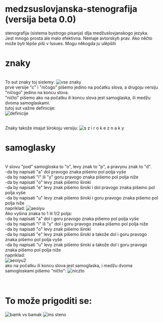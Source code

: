 # medzsuslovjanska-stenografija (versija beta 0.0)
stenografija (sistema bystrogo pisanja) dlja medžuslovjanskogo jezyka.
<br/>Jest mnogo prosta ale malo efektivna. Nemaje avtorskyh prav. Ako něčto može byti lěpše piši v Issues. Mogu někogda ju ulěpšiti

# znaky 
<br/>To sut znaky toj sistemy:
![vse znaky](https://user-images.githubusercontent.com/60468598/119697454-7d132580-be50-11eb-8618-0edbaaec9226.png)
<br/>prve versije "c" i "ničogo" pišemo jedino na počatku slova, a drugoju versiju "ničogo" jedino na koncu slova.
<br/>"ničto" pišemo ako na počatku ili koncu slova jest samoglaska, ili medžu dvoma samoglaskami.
<br/>tutoj sut važne definicije:
<br/>![definicije](https://user-images.githubusercontent.com/60468598/119700958-23acf580-be54-11eb-8129-764cf6b0e1d8.png)

<br/>Znaky takože imajut širokoju versiju:
![s z i r o k e  z n a k y](https://user-images.githubusercontent.com/60468598/119704646-2e698980-be58-11eb-87f8-5ef143d6a781.png)

# samoglasky
<br/>V slovu "pod" samogloska to "o", levy znak to "p", a pravyou znak to "d".
<br/>-da by napisati "a" dol pravogo znaka pišemo pol polja vyše
<br/>-da by napisati "i" ili "y" goru pravogo znaka pišemo pol polja niže
<br/>-da by napisati "o" levy znak pišemo široki
<br/>-da by napisati "e" levy znak pišemo široki i dol pravogo znaka pišemo pol polja vyše
<br/>-da by napisati "u" levy znak pišemo široki i goru pravogo znaka pišemo pol polja niže
<br/>napriklad:
![aeoiyu](https://user-images.githubusercontent.com/60468598/119701938-2fe58280-be55-11eb-937e-6e48c35b1998.png)
<br/>Ako vyšina znaka to 1 ili 1/2 polja:
<br/>-da by napisati "a" dol i goru pravogo znaka pišemo pol polja vyše
<br/>-da by napisati "i" ili "y" dol i goru pravogo znaka pišemo pol polja niže
<br/>-da by napisati "o" levy znak pišemo široki
<br/>-da by napisati "e" levy znak pišemo široki a takože dol i goru pravogo znaka pišemo pol polja vyše
<br/>-da by napisati "u" levy znak pišemo široki a takože dol i goru pravogo znaka pišemo pol polja niže
<br/>napriklad:
<br>![aeoiyu2](https://user-images.githubusercontent.com/60468598/119702471-c619a880-be55-11eb-891c-4f8867c0c9cb.png)
<br/>ako na počatku ili koncu slova jest samoglaska, i medžu dvoma samogloskami pišemo "ničto":
![niczto](https://user-images.githubusercontent.com/60468598/119702994-6079ec00-be56-11eb-88de-9bfa4c59a1da.png)
<br/><br/><br/>
# To može prigoditi se:
![bamk vs bamak](https://user-images.githubusercontent.com/60468598/119703107-7daeba80-be56-11eb-9b94-7fa3e3d0853a.png)
![ms steno](https://user-images.githubusercontent.com/60468598/119703262-a6cf4b00-be56-11eb-88d4-c2a4a5b0ff5e.png)
